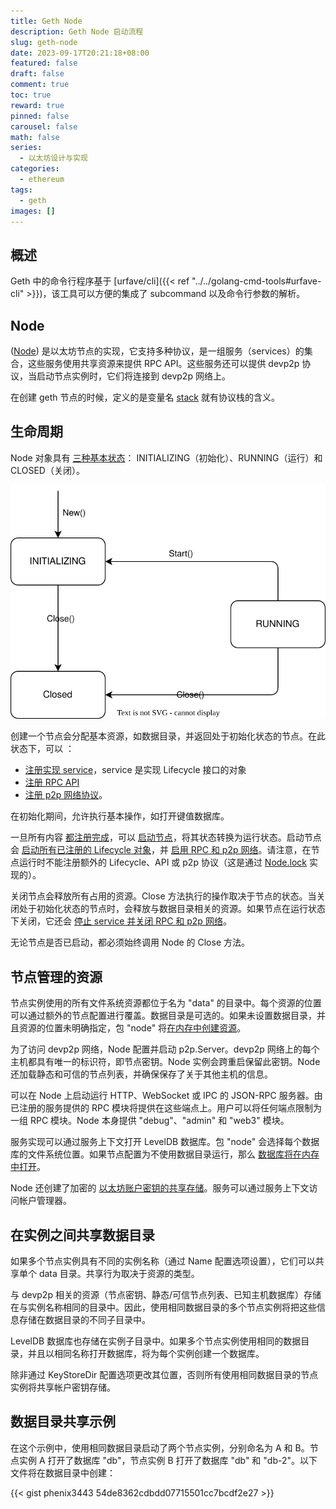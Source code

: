 ```yaml
---
title: Geth Node
description: Geth Node 启动流程
slug: geth-node
date: 2023-09-17T20:21:18+08:00
featured: false
draft: false
comment: true
toc: true
reward: true
pinned: false
carousel: false
math: false
series:
  - 以太坊设计与实现
categories:
  - ethereum
tags:
  - geth
images: []
---
```


## 概述

Geth 中的命令行程序基于 [urfave/cli]({{< ref "../../golang-cmd-tools#urfave-cli" >}})，该工具可以方便的集成了 subcommand 以及命令行参数的解析。

## Node

 ([Node](https://github.com/phenix3443/go-ethereum/blob/b5f3e54a8b2b9950095d78c8ccde4f8c806dc384/node/node.go#L44)) 是以太坊节点的实现，它支持多种协议，是一组服务（services）的集合，这些服务使用共享资源来提供 RPC API。这些服务还可以提供 devp2p 协议，当启动节点实例时，它们将连接到 devp2p 网络上。

 在创建 geth 节点的时候，定义的是变量名 [stack](https://github.com/phenix3443/go-ethereum/blob/b5f3e54a8b2b9950095d78c8ccde4f8c806dc384/cmd/geth/config.go#L150) 就有协议栈的含义。

## 生命周期

Node 对象具有 [三种基本状态](https://github.com/phenix3443/go-ethereum/blob/b5f3e54a8b2b9950095d78c8ccde4f8c806dc384/node/node.go#L71-L73)： INITIALIZING（初始化）、RUNNING（运行）和 CLOSED（关闭）。

![geth-node-lifecycle](images/geth-node.drawio.svg)

创建一个节点会分配基本资源，如数据目录，并返回处于初始化状态的节点。在此状态下，可以 ：

- [注册实现 service](https://github.com/phenix3443/go-ethereum/blob/b5f3e54a8b2b9950095d78c8ccde4f8c806dc384/node/node.go#L559)，service 是实现 Lifecycle 接口的对象
- [注册 RPC API](https://github.com/phenix3443/go-ethereum/blob/f52d18e6a1e5d7cdd9daa00e6432637559246ae0/node/node.go#L584)
- [注册 p2p 网络协议](https://github.com/phenix3443/go-ethereum/blob/b5f3e54a8b2b9950095d78c8ccde4f8c806dc384/node/node.go#L133-L140)。

在初始化期间，允许执行基本操作，如打开键值数据库。

一旦所有内容 [都注册完成](https://github.com/phenix3443/go-ethereum/blob/f52d18e6a1e5d7cdd9daa00e6432637559246ae0/cmd/geth/config.go#L169)，可以 [启动节点](https://github.com/phenix3443/go-ethereum/blob/f52d18e6a1e5d7cdd9daa00e6432637559246ae0/cmd/geth/main.go#L352)，将其状态转换为运行状态。启动节点会 [启动所有已注册的 Lifecycle 对象](https://github.com/phenix3443/go-ethereum/blob/b5f3e54a8b2b9950095d78c8ccde4f8c806dc384/node/node.go#L189)，并 [启用 RPC 和 p2p 网络](https://github.com/phenix3443/go-ethereum/blob/b5f3e54a8b2b9950095d78c8ccde4f8c806dc384/node/node.go#L177)。请注意，在节点运行时不能注册额外的 Lifecycle、API 或 p2p 协议（这是通过 [Node.lock](https://github.com/phenix3443/go-ethereum/blob/f52d18e6a1e5d7cdd9daa00e6432637559246ae0/node/node.go#L560-L561) 实现的）。

关闭节点会释放所有占用的资源。Close 方法执行的操作取决于节点的状态。当关闭处于初始化状态的节点时，会释放与数据目录相关的资源。如果节点在运行状态下关闭，它还会 [停止 service 并关闭 RPC 和 p2p 网络](https://github.com/phenix3443/go-ethereum/blob/b5f3e54a8b2b9950095d78c8ccde4f8c806dc384/node/node.go#L293)。

无论节点是否已启动，都必须始终调用 Node 的 Close 方法。

## 节点管理的资源

节点实例使用的所有文件系统资源都位于名为 "data" 的目录中。每个资源的位置可以通过额外的节点配置进行覆盖。数据目录是可选的。如果未设置数据目录，并且资源的位置未明确指定，包 "node" 将[在内存中创建资源](https://github.com/phenix3443/go-ethereum/blob/f52d18e6a1e5d7cdd9daa00e6432637559246ae0/node/node.go#L756)。

为了访问 devp2p 网络，Node 配置并启动 p2p.Server。devp2p 网络上的每个主机都具有唯一的标识符，即节点密钥。Node 实例会跨重启保留此密钥。Node 还加载静态和可信的节点列表，并确保保存了关于其他主机的信息。

可以在 Node 上启动运行 HTTP、WebSocket 或 IPC 的 JSON-RPC 服务器。由已注册的服务提供的 RPC 模块将提供在这些端点上。用户可以将任何端点限制为一组 RPC 模块。Node 本身提供 "debug"、"admin" 和 "web3" 模块。

服务实现可以通过服务上下文打开 LevelDB 数据库。包 "node" 会选择每个数据库的文件系统位置。如果节点配置为不使用数据目录运行，那么 [数据库将在内存中打开](https://github.com/phenix3443/go-ethereum/blob/b5f3e54a8b2b9950095d78c8ccde4f8c806dc384/node/node.go#L756)。

Node 还创建了加密的 [以太坊账户密钥的共享存储](https://github.com/phenix3443/go-ethereum/blob/b5f3e54a8b2b9950095d78c8ccde4f8c806dc384/node/node.go#L123-L128)。服务可以通过服务上下文访问帐户管理器。

## 在实例之间共享数据目录

如果多个节点实例具有不同的实例名称（通过 Name 配置选项设置），它们可以共享单个 data 目录。共享行为取决于资源的类型。

与 devp2p 相关的资源（节点密钥、静态/可信节点列表、已知主机数据库）存储在与实例名称相同的目录中。因此，使用相同数据目录的多个节点实例将把这些信息存储在数据目录的不同子目录中。

LevelDB 数据库也存储在实例子目录中。如果多个节点实例使用相同的数据目录，并且以相同名称打开数据库，将为每个实例创建一个数据库。

除非通过 KeyStoreDir 配置选项更改其位置，否则所有使用相同数据目录的节点实例将共享帐户密钥存储。

## 数据目录共享示例

在这个示例中，使用相同数据目录启动了两个节点实例，分别命名为 A 和 B。节点实例 A 打开了数据库 "db"，节点实例 B 打开了数据库 "db" 和 "db-2"。以下文件将在数据目录中创建：

{{< gist phenix3443 54de8362cdbdd07715501cc7bcdf2e27 >}}
